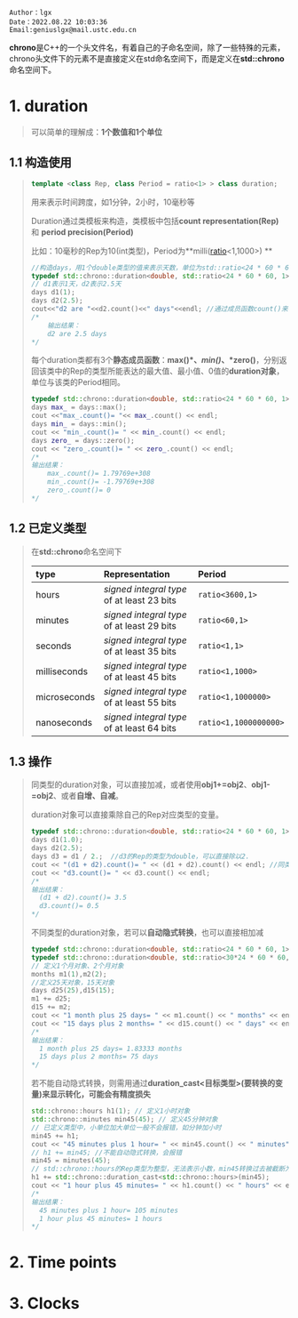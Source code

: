 ```
Author：lgx
Date：2022.08.22 10:03:36
Email:geniuslgx@mail.ustc.edu.cn
```

**chrono**是C++的一个头文件名，有着自己的子命名空间，除了一些特殊的元素，chrono头文件下的元素不是直接定义在std命名空间下，而是定义在**std::chrono**命名空间下。

# 1. duration

> 可以简单的理解成：**1个数值和1个单位**

## 1.1 构造使用

> ```c++
> template <class Rep, class Period = ratio<1> > class duration;
> ```
>
> 用来表示时间跨度，如1分钟，2小时，10毫秒等
>
> Duration通过类模板来构造，类模板中包括**count representation(Rep)** 和 **period precision(Period)**
>
> 比如：10毫秒的Rep为10(int类型)，Period为**milli([ratio](./ratio.md)<1,1000>) **
>
> ```c++
> //构造days，用1个double类型的值来表示天数，单位为std::ratio<24 * 60 * 60, 1>，以秒为基准
> typedef std::chrono::duration<double, std::ratio<24 * 60 * 60, 1>> days;
> // d1表示1天，d2表示2.5天
> days d1(1);
> days d2(2.5);
> cout<<"d2 are "<<d2.count()<<" days"<<endl; //通过成员函数count()来得到当前对象的Rep的值
> /*
>     输出结果：
>     d2 are 2.5 days
> */
> ```
>
>  每个duration类都有3个**静态成员函数**：**max()*、*min()*、*zero()**，分别返回该类中的Rep的类型所能表达的最大值、最小值、0值的**duration对象**，单位与该类的Period相同。
>
> ```c++
> typedef std::chrono::duration<double, std::ratio<24 * 60 * 60, 1>> days;
> days max_ = days::max();
> cout <<"max_.count()= "<< max_.count() << endl; 
> days min_ = days::min();
> cout << "min_.count()= " << min_.count() << endl;
> days zero_ = days::zero();
> cout << "zero_.count()= " << zero_.count() << endl;
> /*
> 输出结果：
>     max_.count()= 1.79769e+308
>     min_.count()= -1.79769e+308
>     zero_.count()= 0
> */
> ```



## 1.2 已定义类型

>在**std::chrono**命名空间下
>
>| type         | Representation                             | Period                |
>| :----------- | :----------------------------------------- | :-------------------- |
>| hours        | *signed integral type* of at least 23 bits | `ratio<3600,1>`       |
>| minutes      | *signed integral type* of at least 29 bits | `ratio<60,1>`         |
>| seconds      | *signed integral type* of at least 35 bits | `ratio<1,1>`          |
>| milliseconds | *signed integral type* of at least 45 bits | `ratio<1,1000>`       |
>| microseconds | *signed integral type* of at least 55 bits | `ratio<1,1000000>`    |
>| nanoseconds  | *signed integral type* of at least 64 bits | `ratio<1,1000000000>` |

## 1.3  操作

>同类型的duration对象，可以直接加减，或者使用**obj1+=obj2**、**obj1-=obj2**、或者**自增、自减**。
>
>duration对象可以直接乘除自己的Rep对应类型的变量。
>
>```c++
>typedef std::chrono::duration<double, std::ratio<24 * 60 * 60, 1>> days;
>days d1(1.0);
>days d2(2.5);
>days d3 = d1 / 2.;  //d3的Rep的类型为double，可以直接除以2.
>cout << "(d1 + d2).count()= " << (d1 + d2).count() << endl; //同类型的duration对象直接相加
>cout << "d3.count()= " << d3.count() << endl;
>/*
>输出结果：
>	(d1 + d2).count()= 3.5
>	d3.count()= 0.5
>*/
>```
>
>不同类型的duration对象，若可以**自动隐式转换**，也可以直接相加减
>
>````c++
>typedef std::chrono::duration<double, std::ratio<24 * 60 * 60, 1>> days;
>typedef std::chrono::duration<double, std::ratio<30*24 * 60 * 60, 1>> months;
>// 定义1个月对象、2个月对象
>months m1(1),m2(2);
>//定义25天对象，15天对象
>days d25(25),d15(15);
>m1 += d25;
>d15 += m2;
>cout << "1 month plus 25 days= " << m1.count() << " months" << endl;
>cout << "15 days plus 2 months= " << d15.count() << " days" << endl;
>/*
>输出结果：
>	1 month plus 25 days= 1.83333 months
>	15 days plus 2 months= 75 days
>*/
>````
>
>若不能自动隐式转换，则需用通过**duration_cast<目标类型>(要转换的变量)**来显示转化，可能会有**精度损失**
>
>````c++
>std::chrono::hours h1(1); // 定义1小时对象
>std::chrono::minutes min45(45); // 定义45分钟对象
>// 已定义类型中，小单位加大单位一般不会报错，如分钟加小时
>min45 += h1;
>cout << "45 minutes plus 1 hour= " << min45.count() << " minutes" << endl;
>// h1 += min45; //不能自动隐式转换，会报错
>min45 = minutes(45);
>// std::chrono::hours的Rep类型为整型，无法表示小数，min45转换过去被截断为0，产生精度损失
>h1 += std::chrono::duration_cast<std::chrono::hours>(min45); 
>cout << "1 hour plus 45 minutes= " << h1.count() << " hours" << endl;
>/*
>输出结果：
>	45 minutes plus 1 hour= 105 minutes
>	1 hour plus 45 minutes= 1 hours
>*/
>````

# 2. Time points

# 3. Clocks

